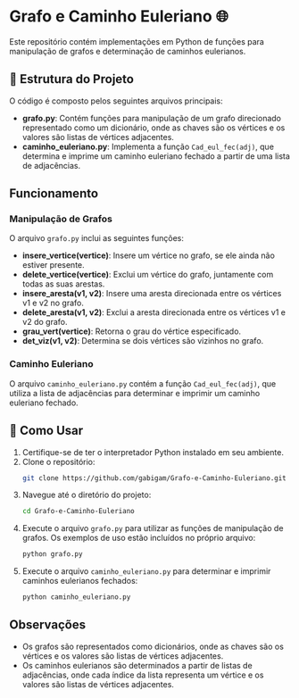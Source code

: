 # Grafo e Caminho Euleriano 🌐

Este repositório contém implementações em Python de funções para manipulação de grafos e determinação de caminhos eulerianos.

## 📁 Estrutura do Projeto

O código é composto pelos seguintes arquivos principais:

- **grafo.py**: Contém funções para manipulação de um grafo direcionado representado como um dicionário, onde as chaves são os vértices e os valores são listas de vértices adjacentes.
- **caminho_euleriano.py**: Implementa a função `Cad_eul_fec(adj)`, que determina e imprime um caminho euleriano fechado a partir de uma lista de adjacências.

## Funcionamento

### Manipulação de Grafos

O arquivo `grafo.py` inclui as seguintes funções:

- **insere_vertice(vertice)**: Insere um vértice no grafo, se ele ainda não estiver presente.
- **delete_vertice(vertice)**: Exclui um vértice do grafo, juntamente com todas as suas arestas.
- **insere_aresta(v1, v2)**: Insere uma aresta direcionada entre os vértices v1 e v2 no grafo.
- **delete_aresta(v1, v2)**: Exclui a aresta direcionada entre os vértices v1 e v2 do grafo.
- **grau_vert(vertice)**: Retorna o grau do vértice especificado.
- **det_viz(v1, v2)**: Determina se dois vértices são vizinhos no grafo.

### Caminho Euleriano

O arquivo `caminho_euleriano.py` contém a função `Cad_eul_fec(adj)`, que utiliza a lista de adjacências para determinar e imprimir um caminho euleriano fechado.

## 🚀 Como Usar

1. Certifique-se de ter o interpretador Python instalado em seu ambiente.
2. Clone o repositório:
   ```bash
   git clone https://github.com/gabigam/Grafo-e-Caminho-Euleriano.git
   ```
3. Navegue até o diretório do projeto:
   ```bash
   cd Grafo-e-Caminho-Euleriano
   ```
4. Execute o arquivo `grafo.py` para utilizar as funções de manipulação de grafos. Os exemplos de uso estão incluídos no próprio arquivo:
   ```bash
   python grafo.py
   ```
5. Execute o arquivo `caminho_euleriano.py` para determinar e imprimir caminhos eulerianos fechados:
   ```bash
   python caminho_euleriano.py
   ```

## Observações

- Os grafos são representados como dicionários, onde as chaves são os vértices e os valores são listas de vértices adjacentes.
- Os caminhos eulerianos são determinados a partir de listas de adjacências, onde cada índice da lista representa um vértice e os valores são listas de vértices adjacentes.
```

